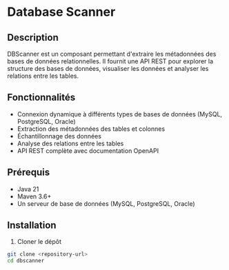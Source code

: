 # Database Scanner

## Description
DBScanner est un composant permettant d'extraire les métadonnées des bases de données relationnelles. Il fournit une API REST pour explorer la structure des bases de données, visualiser les données et analyser les relations entre les tables.

## Fonctionnalités

- Connexion dynamique à différents types de bases de données (MySQL, PostgreSQL, Oracle)
- Extraction des métadonnées des tables et colonnes
- Échantillonnage des données
- Analyse des relations entre les tables
- API REST complète avec documentation OpenAPI

## Prérequis

- Java 21
- Maven 3.6+
- Un serveur de base de données (MySQL, PostgreSQL, Oracle)

## Installation

1. Cloner le dépôt
```bash
git clone <repository-url>
cd dbscanner
